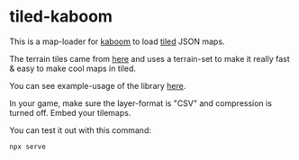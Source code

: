# tiled-kaboom

This is a map-loader for [kaboom](https://kaboomjs.com/) to load [tiled](https://www.mapeditor.org/) JSON maps.

The terrain tiles came from [here](https://opengameart.org/content/tiled-terrains) and uses a terrain-set to make it really fast & easy to make cool maps in tiled.

You can see example-usage of the library [here](https://github.com/konsumer/tiled-kaboom/blob/main/index.html).

In your game, make sure the layer-format is "CSV" and compression is turned off. Embed your tilemaps.

You can test it out with this command:

```sh
npx serve
```